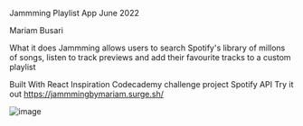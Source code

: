 Jammming Playlist App
June 2022

Mariam Busari

What it does
Jammming allows users to search Spotify's library of millons of songs, listen to track previews and add their favourite tracks to a custom playlist

Built With
React
Inspiration
Codecademy challenge project
Spotify API
Try it out
https://jammmingbymariam.surge.sh/

![image](https://user-images.githubusercontent.com/60865284/174457095-44f6b86f-3b66-4816-952d-4bd956db58dc.png)
